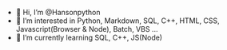 - 👋 Hi, I’m @Hansonpython
- 👀 I’m interested in Python, Markdown, SQL, C++, HTML, CSS, Javascript(Browser & Node), Batch, VBS ...
- 🌱 I’m currently learning SQL, C++, JS(Node)

<!---
Hansonpython/Hansonpython is a ✨ special ✨ repository because its `README.md` (this file) appears on your GitHub profile.
You can click the Preview link to take a look at your changes.
--->
